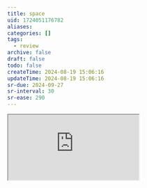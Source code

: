 ```yaml
---
title: space
uid: 1724051176782
aliases:
categories: []
tags:
  - review
archive: false
draft: false
todo: false
createTime: 2024-08-19 15:06:16
updateTime: 2024-08-19 15:06:16
sr-due: 2024-09-27
sr-interval: 30
sr-ease: 290
---
```


<iframe
  class="iframe_full"
  src="https://dict.youdao.com/result?word=space&lang=en"
>
</iframe>
